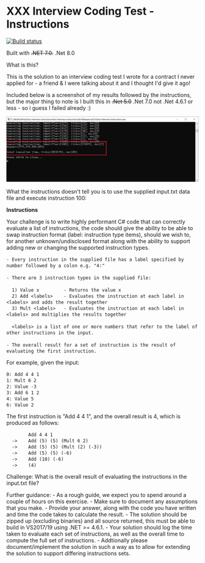 # XXX Interview Coding Test - Instructions

[![Build status](https://ci.appveyor.com/api/projects/status/k8mexsj23a615pkt?svg=true)](https://ci.appveyor.com/project/oriches/xxx-interview-instructions)

Built with ~~.NET 7.0.~~ .Net 8.0

What is this?

This is the solution to an interview coding test I wrote for a contract I never applied for - a friend & I were talking about it and I thought I'd give it ago!

Included below is a screenshot of my results followed by the instructions, but the major thing to note is I built this in ~~.Net 5.0~~ .Net 7.0 not .Net 4.6.1 or less - so i guess I failed already :)

![alt text](https://github.com/oriches/Xxx.Interview.Instructions/blob/main/answer.png "Answer = 85ms")

What the instructions doesn't tell you is to use the supplied input.txt data file and execute instruction 100:

**Instructions**

Your challenge is to write highly performant C# code that can correctly evaluate a list of instructions, the code should give the ability to be able to swap instruction format (label: instruction type items), should we wish to, for another unknown/undisclosed format along with the ability to support adding new or changing the supported instruction types.

    - Every instruction in the supplied file has a label specified by number followed by a colon e.g. "4:"

    - There are 3 instruction types in the supplied file:

      1) Value x         - Returns the value x
      2) Add <labels>    - Evaluates the instruction at each label in <labels> and adds the result together
      3) Mult <labels>   - Evaluates the instruction at each label in <labels> and multiplies the results together

      <labels> is a list of one or more numbers that refer to the label of other instructions in the input.

    - The overall result for a set of instruction is the result of evaluating the first instruction.

For example, given the input:

    0: Add 4 4 1
    1: Mult 6 2
    2: Value -3
    3: Add 6 1 2
    4: Value 5
    6: Value 2

The first instruction is "Add 4 4 1", and the overall result is 4, which is produced as follows:

            Add 4 4 1
      ->    Add (5) (5) (Mult 6 2)
      ->    Add (5) (5) (Mult (2) (-3))
      ->    Add (5) (5) (-6)
      ->    Add (10) (-6)
      ->    (4)

Challenge:
    What is the overall result of evaluating the instructions in the input.txt file?

Further guidance:
    - As a rough guide, we expect you to spend around a couple of hours on this exercise.
    - Make sure to document any assumptions that you make.
    - Provide your answer, along with the code you have written and time the code takes to calculate the result.
    - The solution should be zipped up (excluding binaries) and all source returned, this must be able to build in VS2017/19 using .NET >= 4.6.1. 
    - Your solution should log the time taken to evaluate each set of instructions, as well as the overall time to compute the full set of instructions.
    - Addtionally please document/implement the solution in such a way as to allow for extending the solution to support differing instructions sets.
